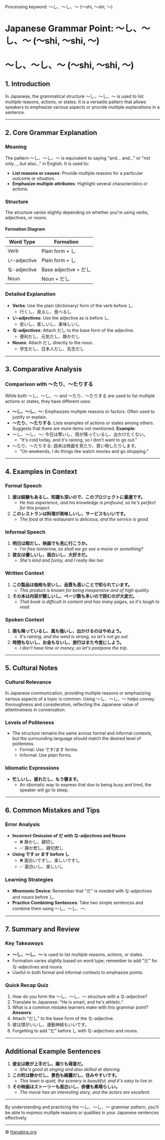 Processing keyword: ～し、～し、～ (〜shi, 〜shi, 〜)
# Japanese Grammar Point: ～し、～し、～ (〜shi, 〜shi, 〜)
# ～し、～し、～ (〜shi, 〜shi, 〜)
## 1. Introduction
In Japanese, the grammatical structure ～し、～し、～ is used to list multiple reasons, actions, or states. It is a versatile pattern that allows speakers to emphasize various aspects or provide multiple explanations in a sentence.

---
## 2. Core Grammar Explanation
### Meaning
The pattern ～し、～し、～ is equivalent to saying "and... and..." or "not only..., but also..." in English. It is used to:
- **List reasons or causes**: Provide multiple reasons for a particular outcome or situation.
- **Emphasize multiple attributes**: Highlight several characteristics or actions.
### Structure
The structure varies slightly depending on whether you're using verbs, adjectives, or nouns.
#### Formation Diagram
| **Word Type**    | **Formation**              |
|------------------|----------------------------|
| Verb             | Plain form + し            |
| い-adjective     | Plain form + し            |
| な-adjective     | Base adjective + だし       |
| Noun             | Noun + だし                |
### Detailed Explanation
- **Verbs**: Use the plain (dictionary) form of the verb before し.
  - 行くし、見るし、食べるし
- **い-adjectives**: Use the adjective as is before し.
  - 安いし、楽しいし、美味しいし
- **な-adjectives**: Attach だし to the base form of the adjective.
  - 便利だし、元気だし、静かだし
- **Nouns**: Attach だし directly to the noun.
  - 学生だし、日本人だし、先生だし
---
## 3. Comparative Analysis
### Comparison with ～たり、～たりする
While both ～し、～し、～ and ～たり、～たりする are used to list multiple actions or states, they have different uses:
- **～し、～し、～**: Emphasizes multiple reasons or factors. Often used to justify or explain.
- **～たり、～たりする**: Lists examples of actions or states among others. Suggests that there are more items not mentioned.
**Example**:
- ～し、～し、～: 今日は寒いし、雨が降っているし、出かけたくない。
  - "It's cold today, and it's raining, so I don't want to go out."
- ～たり、～たりする: 週末は映画を見たり、買い物したりします。
  - "On weekends, I do things like watch movies and go shopping."
---
## 4. Examples in Context
### Formal Speech
1. **彼は経験もあるし、知識も深いので、このプロジェクトに最適です。**
   - *He has experience, and his knowledge is profound, so he's perfect for this project.*
2. **このレストランは料理が美味しいし、サービスもいいです。**
   - *The food at this restaurant is delicious, and the service is good.*
### Informal Speech
1. **明日は暇だし、映画でも見に行こうか。**
   - *I'm free tomorrow, so shall we go see a movie or something?*
2. **彼女は優しいし、面白いし、大好きだ。**
   - *She's kind and funny, and I really like her.*
### Written Context
1. **この製品は価格も安いし、品質も高いことで知られています。**
   - *This product is known for being inexpensive and of high quality.*
2. **その本は内容が難しいし、ページ数も多いので読むのが大変だ。**
   - *That book is difficult in content and has many pages, so it's tough to read.*
### Spoken Context
1. **雨も降っているし、風も強いし、出かけるのはやめよう。**
   - *It's raining, and the wind is strong, so let's not go out.*
2. **時間もないし、お金もないし、旅行はまた今度にしよう。**
   - *I don't have time or money, so let's postpone the trip.*
---
## 5. Cultural Notes
### Cultural Relevance
In Japanese communication, providing multiple reasons or emphasizing various aspects of a topic is common. Using ～し、～し、～ helps convey thoroughness and consideration, reflecting the Japanese value of attentiveness in conversation.
### Levels of Politeness
- The structure remains the same across formal and informal contexts, but the surrounding language should match the desired level of politeness.
  - Formal: Use です/ます forms.
  - Informal: Use plain forms.
### Idiomatic Expressions
- **忙しいし、疲れたし、もう寝ます。**
  - An idiomatic way to express that due to being busy and tired, the speaker will go to sleep.
---
## 6. Common Mistakes and Tips
### Error Analysis
- **Incorrect Omission of だ with な-adjectives and Nouns**
  - ❌ 静かし、親切し
  - ✅ 静か**だ**し、親切**だ**し
- **Using です or ます before し**
  - ❌ 面白いですし、楽しいですし
  - ✅ 面白いし、楽しいし
### Learning Strategies
- **Mnemonic Device**: Remember that "だ" is needed with な-adjectives and nouns before し.
- **Practice Combining Sentences**: Take two simple sentences and combine them using ～し、～し、～.
---
## 7. Summary and Review
### Key Takeaways
- **～し、～し、～** is used to list multiple reasons, actions, or states.
- Formation varies slightly based on word type; remember to add "だ" for な-adjectives and nouns.
- Useful in both formal and informal contexts to emphasize points.
### Quick Recap Quiz
1. How do you form the ～し、～し、～ structure with a な-adjective?
2. Translate to Japanese: "He is smart, and he's athletic."
3. What is a common mistake learners make with this grammar point?
**Answers**:
1. Attach "だし" to the base form of the な-adjective.
2. 彼は頭がいいし、運動神経もいいです。
3. Forgetting to add "だ" before し with な-adjectives and nouns.
---
## Additional Example Sentences
1. **彼女は歌が上手だし、踊りも得意だ。**
   - *She's good at singing and also skilled at dancing.*
2. **この町は静かだし、景色も綺麗だし、住みやすいです。**
   - *This town is quiet, the scenery is beautiful, and it's easy to live in.*
3. **その映画はストーリーも面白いし、俳優も素晴らしい。**
   - *The movie has an interesting story, and the actors are excellent.*
---
By understanding and practicing the ～し、～し、～ grammar pattern, you'll be able to express multiple reasons or qualities in your Japanese sentences effectively.


---

© [Hanabira.org](https://hanabira.org)
